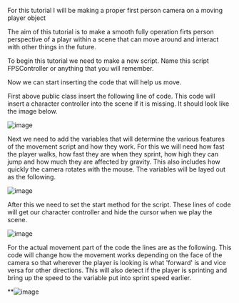 For this tutorial I will be making a proper first person camera on a moving player object 

The aim of this tutorial is to make a smooth fully operation firts person perspective of a playr within a scene that can move around and interact with other things in the future.

To begin this tutorial we need to make a new script. Name this script FPSController or anything that you will remember.

Now we can start inserting the code that will help us move. 

First above public class insert the following line of code. This code will insert a character controller into the scene if it is missing. It should look like the image below.

![image](https://github.com/user-attachments/assets/b9ce12ae-3799-43ab-a25f-7736a7758ce7)

Next we need to add the variables that will determine the various features of the movement script and how they work. For this we will need how fast the player walks, how fast they are when they sprint, how high they can jump and how much they are affected by gravity.
This also includes how quickly the camera rotates with the mouse. The variables will be layed out as the following. 

![image](https://github.com/user-attachments/assets/3b45bcdf-f798-450e-be69-8009be21fdd1)

After this we need to set the start method for the script. These lines of code will get our character controller and hide the cursor when we play the scene. 

![image](https://github.com/user-attachments/assets/b16fb6ec-9503-4892-bda0-8ec869938250)

For the actual movement part of the code the lines are as the following. This code will change how the movement works depending on the face of the camera so that wherever the player is looking is what 'forward' is and vice versa for other directions. This will also detect if the player is sprinting and bring up the speed to the variable put into sprint speed earlier. 

**![image](https://github.com/user-attachments/assets/c39bf508-976d-4dfe-9412-bfedff9cfdb9)

